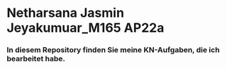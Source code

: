 # Netharsana Jasmin Jeyakumuar_M165 AP22a


### In diesem Repository finden Sie meine KN-Aufgaben, die ich bearbeitet habe.

